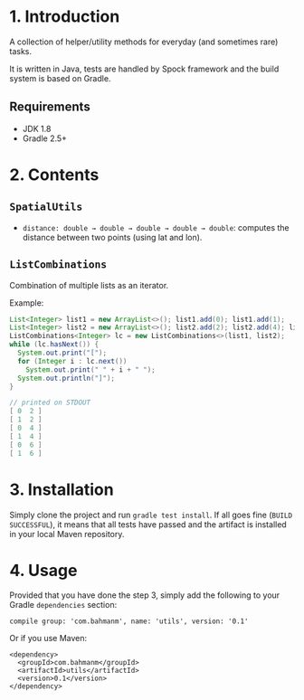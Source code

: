 # 1. Introduction #
A collection of helper/utility methods for everyday (and sometimes rare) tasks.

It is written in Java, tests are handled by Spock framework and the build
system is based on Gradle.

## Requirements ##
* JDK 1.8
* Gradle 2.5+

# 2. Contents #
## `SpatialUtils` ##
* `distance: double → double → double → double → double`:
 computes the distance between two points (using lat and lon).

## `ListCombinations` ##
Combination of multiple lists as an iterator.

Example:
```java
List<Integer> list1 = new ArrayList<>(); list1.add(0); list1.add(1);
List<Integer> list2 = new ArrayList<>(); list2.add(2); list2.add(4); list2.add(6);
ListCombinations<Integer> lc = new ListCombinations<>(list1, list2);
while (lc.hasNext()) {
  System.out.print("[");
  for (Integer i : lc.next())
    System.out.print(" " + i + " ");
  System.out.println("]");
}

// printed on STDOUT
[ 0  2 ]
[ 1  2 ]
[ 0  4 ]
[ 1  4 ]
[ 0  6 ]
[ 1  6 ]

```

# 3. Installation #
Simply clone the project and run `gradle test install`. If all goes fine
(`BUILD SUCCESSFUL`), it means that all tests have passed and the artifact is
installed in your local Maven repository.

# 4. Usage #
Provided that you have done the step 3, simply add the following to your Gradle
`dependencies` section:

    compile group: 'com.bahmanm', name: 'utils', version: '0.1'

Or if you use Maven:

    <dependency>
      <groupId>com.bahmanm</groupId>
      <artifactId>utils</artifactId>
      <version>0.1</version>
    </dependency>
